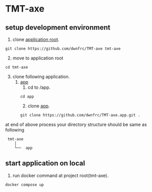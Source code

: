 # TMT-axe

## setup development environment

1. clone [application root](https://github.com/dwnfrc/TMT-axe).
```
git clone https://github.com/dwnfrc/TMT-axe tmt-axe
```
2. move to application root
```
cd tmt-axe
```

3. clone following application.
    1. [app](https://github.com/dwnfrc/TMT-axe.app)
        1. cd to /app.
        ```
        cd app
        ```
        2. clone [app](https://github.com/dwnfrc/TMT-axe.app).
        ```
        git clone https://github.com/dwnfrc/TMT-axe.app.git .
        ```

at end of above process your directory structure should be same as following
```
 tmt-axe
    │
    └──  app
```

## start application on local
1. run docker command at project root(tmt-axe).
```
docker compose up
```

